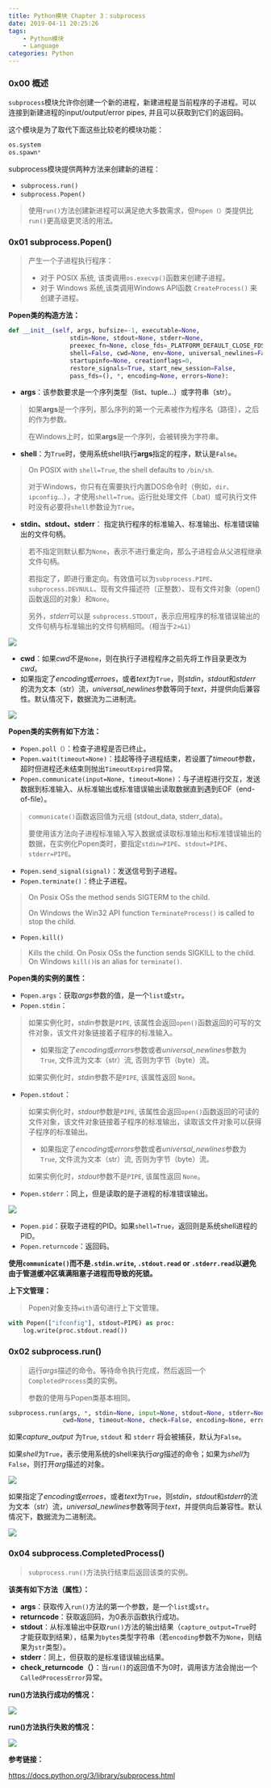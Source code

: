 ```yaml
---
title: Python模块 Chapter 3：subprocess
date: 2019-04-11 20:25:26
tags:
	- Python模块
	- Language
categories: Python
---
```




### 0x00 概述

`subprocess`模块允许你创建一个新的进程，新建进程是当前程序的子进程。可以连接到新建进程的input/output/error pipes, 并且可以获取到它们的返回码。

这个模块是为了取代下面这些比较老的模块功能：

```python
os.system
os.spawn*
```

subprocess模块提供两种方法来创建新的进程：

- `subprocess.run()`
- `subprocess.Popen()`

> 使用`run()`方法创建新进程可以满足绝大多数需求，但`Popen（）`类提供比`run()`更高级更灵活的用法。

<!-- more -->

### 0x01 subprocess.Popen()

> 产生一个子进程执行程序：
>
> - 对于 POSIX 系统, 该类调用`os.execvp()`函数来创建子进程。
> - 对于 Windows 系统,该类调用Windows API函数 `CreateProcess()` 来创建子进程。

**Popen类的构造方法：**

```python
def __init__(self, args, bufsize=-1, executable=None,
                 stdin=None, stdout=None, stderr=None,
                 preexec_fn=None, close_fds=_PLATFORM_DEFAULT_CLOSE_FDS,
                 shell=False, cwd=None, env=None, universal_newlines=False,
                 startupinfo=None, creationflags=0,
                 restore_signals=True, start_new_session=False,
                 pass_fds=(), *, encoding=None, errors=None):
```

- **args**：该参数要求是一个序列类型（list、tuple...）或字符串（str）。

> 如果**args**是一个序列，那么序列的第一个元素被作为程序名（路径），之后的作为参数。
>
> 在Windows上时，如果**args**是一个序列，会被转换为字符串。

- **shell**：为`True`时，使用系统shell执行**args**指定的程序，默认是`False`。

> On POSIX with `shell=True`, the shell defaults to `/bin/sh`.
>
> 对于Windows，你只有在需要执行内置DOS命令时（例如，`dir`、`ipconfig`...），才使用`shell=True`。运行批处理文件（.bat）或可执行文件时没有必要将`shell`参数设为`True`。

- **stdin、stdout、stderr**： 指定执行程序的标准输入、标准输出、标准错误输出的文件句柄。

> 若不指定则默认都为`None`，表示不进行重定向，那么子进程会从父进程继承文件句柄。
>
> 若指定了，即进行重定向。有效值可以为`subprocess.PIPE`、`subprocess.DEVNULL`、现有文件描述符（正整数）、现有文件对象（open()函数返回的对象）和`None`。 
>
> 另外，*stderr*可以是 `subprocess.STDOUT`，表示应用程序的标准错误输出的文件句柄与标准输出的文件句柄相同。（相当于`2>&1`）

![](03python模块之subprocess\QQ截图20190411201111.png)

- **cwd**：如果*cwd*不是`None`，则在执行子进程程序之前先将工作目录更改为 *cwd*。
- 如果指定了*encoding*或*erroes*，或者*text*为`True`，则*stdin*，*stdout*和*stderr*的流为文本（str）流，*universal_newlines*参数等同于*text*，并提供向后兼容性。默认情况下，数据流为二进制流。

![](03python模块之subprocess\QQ截图20190411202330.png)

**Popen类的实例有如下方法：**

- `Popen.poll（）`：检查子进程是否已终止。
- `Popen.wait(timeout=None)`：挂起等待子进程结束，若设置了*timeout*参数，超时但进程还未结束则抛出`TimeoutExpired`异常。
- `Popen.communicate(input=None, timeout=None)`：与子进程进行交互，发送数据到标准输入、从标准输出或标准错误输出读取数据直到遇到EOF（end-of-file）。

> `communicate()`函数返回值为元组 (stdout_data, stderr_data)。
>
> 要使用该方法向子进程标准输入写入数据或读取标准输出和标准错误输出的数据，在实例化Popen类时，要指定`stdin=PIPE`、`stdout=PIPE`、`stderr=PIPE`。

- `Popen.send_signal(signal)`：发送信号到子进程。
- `Popen.terminate()`：终止子进程。

> On Posix OSs the method sends SIGTERM to the child. 
>
> On Windows the Win32 API function `TerminateProcess()` is called to stop the child.

- `Popen.kill()`

> Kills the child. On Posix OSs the function sends SIGKILL to the child. On Windows `kill()`is an alias for `terminate()`.

**Popen类的实例的属性：**

- `Popen.args`：获取*args*参数的值，是一个`list`或`str`。
- `Popen.stdin`：

> 如果实例化时，*stdin*参数是`PIPE`, 该属性会返回`open()`函数返回的可写的文件对象，该文件对象链接着子程序的标准输入。
>
> - 如果指定了*encoding*或*errors*参数或者*universal_newlines*参数为`True`, 文件流为文本（str）流, 否则为字节（byte）流。
>
> 如果实例化时，*stdin*参数不是`PIPE`, 该属性返回 `None`。

- `Popen.stdout`：

> 如果实例化时，*stdout*参数是`PIPE`, 该属性会返回`open()`函数返回的可读的文件对象，该文件对象链接着子程序的标准输出，读取该文件对象可以获得子程序的标准输出。
>
> - 如果指定了*encoding*或*errors*参数或者*universal_newlines*参数为`True`, 文件流为文本（str）流, 否则为字节（byte）流。
>
> 如果实例化时，*stdout*参数不是`PIPE`, 该属性返回 `None`。

- `Popen.stderr`：同上，但是读取的是子进程的标准错误输出。

![](03python模块之subprocess\QQ截图20190411195631.png)

- `Popen.pid`：获取子进程的PID。如果`shell=True`，返回则是系统shell进程的PID。
- `Popen.returncode`：返回码。

**使用`communicate()`而不是`.stdin.write`, `.stdout.read` or `.stderr.read`以避免由于管道缓冲区填满阻塞子进程而导致的死锁。** 

**上下文管理：**

> Popen对象支持`with`语句进行上下文管理。

```python
with Popen(["ifconfig"], stdout=PIPE) as proc:
    log.write(proc.stdout.read())
```

### 0x02 subprocess.run()

> 运行*args*描述的命令。等待命令执行完成，然后返回一个`CompletedProcess`类的实例。
>
> 参数的使用与Popen类基本相同。

```python
subprocess.run(args, *, stdin=None, input=None, stdout=None, stderr=None, capture_output=False, shell=False, 
               cwd=None, timeout=None, check=False, encoding=None, errors=None, text=None, env=None, universal_newlines=None)
```

如果*capture_output* 为`True`, `stdout` 和 `stderr` 将会被捕获，默认为`False`。 

如果*shell*为`True`，表示使用系统的shell来执行*arg*描述的命令；如果为*shell*为`False`，则打开*arg*描述的对象。

![](03python模块之subprocess\QQ截图20190411161046.png)

如果指定了*encoding*或*erroes*，或者*text*为`True`，则*stdin*，*stdout*和*stderr*的流为文本（str）流，*universal_newlines*参数等同于*text*，并提供向后兼容性。默认情况下，数据流为二进制流。

![](03python模块之subprocess\QQ截图20190411161550.png)

### 0x04 subprocess.CompletedProcess()

> `subprocess.run()`方法执行结束后返回该类的实例。

**该类有如下方法（属性）：**

- **args**：获取传入`run()`方法的第一个参数，是一个`list`或`str`。
- **returncode**：获取返回码，为0表示函数执行成功。
- **stdout**：从标准输出中获取`run()`方法的输出结果（`capture_output=True`时才能获取到结果），结果为`bytes`类型字符串（若`encoding`参数不为`None`，则结果为`str`类型）。
- **stderr**：同上，但获取的是标准错误输出结果。
- **check_returncode（）**：当`run()`的返回值不为0时，调用该方法会抛出一个`CalledProcessError`异常。

**run()方法执行成功的情况：**

![](03python模块之subprocess\QQ截图20190411162626.png)

**run()方法执行失败的情况：**

![](03python模块之subprocess\QQ截图20190411164318.png)

**参考链接：**

https://docs.python.org/3/library/subprocess.html